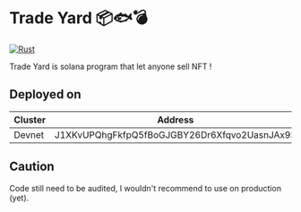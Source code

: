 # Trade Yard 📦🐟💣

[![Rust](https://github.com/littleboycoding/trade_yard/actions/workflows/rust.yml/badge.svg)](https://github.com/littleboycoding/trade_yard/actions/workflows/rust.yml)

Trade Yard is solana program that let anyone sell NFT !

## Deployed on

| Cluster | Address                                      |
|---------|----------------------------------------------|
| Devnet  | J1XKvUPQhgFkfpQ5fBoGJGBY26Dr6Xfqvo2UasnJAx9S |

## Caution

Code still need to be audited, I wouldn't recommend to use on production (yet).
